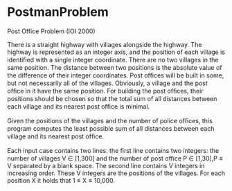 # PostmanProblem
Post Office Problem (IOI 2000)

There is a straight highway with villages alongside the highway. The highway is represented as an integer axis, and the position of each village is identiﬁed with a single integer coordinate. There are no two villages in the same position. The distance between two positions is the absolute value of the difference of their integer coordinates. Post ofﬁces will be built in some, but not necessarily all of the villages. Obviously, a village and the post ofﬁce in it have the same position. For building the post ofﬁces, their positions should be chosen so that the total sum of all distances between each village and its nearest post ofﬁce is minimal.

Given the positions of the villages and the number of police ofﬁces, this program computes the least possible sum of all distances between each village and its nearest post ofﬁce.

 Each input case contains two lines: the ﬁrst line contains two integers: the number of villages V ∈ [1,300] and the number of post office P ∈ [1,30],P ≤ V separated by a blank space. The second line contains V integers in increasing order. These V integers are the positions of the villages. For each position X it holds that 1 ≤ X ≤ 10,000.

